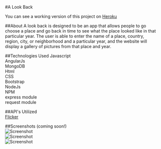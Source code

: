 #A Look Back  

You can see a working version of this project on [Heroku](https://a-look-back.herokuapp.com/)  

##About
A look back is designed to be an app that allows people to go choose a place and go back in time to see what the place looked like in that particular year.  The user is able to enter the name of a place, country, region, city, or neighborhood and a particular year, and the website will display a gallery of pictures from that place and year.  

##Technologies Used
Javascript  
AngularJs  
MongoDB  
Html  
CSS  
Bootstrap  
NodeJs  
NPM  
express module  
request module  


##API's Utilized  
[Flicker](https://www.flickr.com/services/api/)  


##Screenshots (coming soon!)  
![Screenshot](https://cloud.githubusercontent.com/assets/17256090/14996880/fdb88946-1130-11e6-8aa7-47d4713fa9cf.png)  
![Screenshot](https://cloud.githubusercontent.com/assets/17256090/14996975/5ed3f9cc-1131-11e6-8eef-27ecbb4eac2d.png)  
![Screenshot](https://cloud.githubusercontent.com/assets/17256090/14997010/8a7a4248-1131-11e6-9ca3-7c3d32a18af2.png)  
